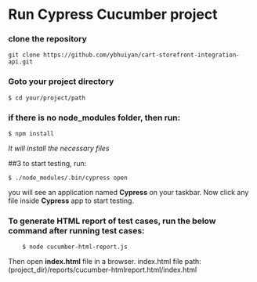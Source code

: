 # Run Cypress Cucumber project

### clone the repository
```
git clone https://github.com/ybhuiyan/cart-storefront-integration-api.git
```
### Goto your project directory
```
$ cd your/project/path
```
### if there is no node_modules folder, then run:
```
$ npm install
```
*It will install the necessary files*

##3 to start testing, run:
```
$ ./node_modules/.bin/cypress open
```

you will see an application named **Cypress** on your taskbar.
Now click any file inside **Cypress** app to start testing.



### To generate HTML report of test cases, run the below command after running test cases:
```
	$ node cucumber-html-report.js
```
Then open **index.html** file in a browser.
index.html file path: (project_dir)/reports/cucumber-htmlreport.html/index.html
